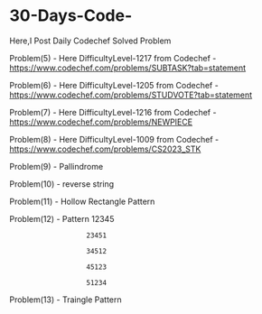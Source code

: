 # 30-Days-Code-
Here,I Post Daily Codechef Solved Problem


Problem(5) - Here DifficultyLevel-1217  from Codechef - https://www.codechef.com/problems/SUBTASK?tab=statement

Problem(6) - Here DifficultyLevel-1205  from Codechef - https://www.codechef.com/problems/STUDVOTE?tab=statement

Problem(7) - Here DifficultyLevel-1216  from Codechef - https://www.codechef.com/problems/NEWPIECE

Problem(8) - Here DifficultyLevel-1009  from Codechef - https://www.codechef.com/problems/CS2023_STK

Problem(9) - Pallindrome 

Problem(10)  - reverse string 

Problem(11)  - Hollow Rectangle Pattern 

Problem(12) -  Pattern 12345

                       23451

                       34512

                       45123

                       51234
 
Problem(13) - Traingle Pattern
